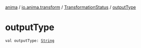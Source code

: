 [anima](../../index.md) / [io.anima.transform](../index.md) / [TransformationStatus](index.md) / [outputType](./output-type.md)

# outputType

`val outputType: `[`String`](https://kotlinlang.org/api/latest/jvm/stdlib/kotlin/-string/index.html)
